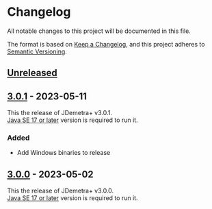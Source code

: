 # Changelog

All notable changes to this project will be documented in this file.

The format is based on [Keep a Changelog](https://keepachangelog.com/en/1.0.0/), and this project adheres
to [Semantic Versioning](https://semver.org/spec/v2.0.0.html).

## [Unreleased]

## [3.0.1] - 2023-05-11

This the release of JDemetra+ v3.0.1.  
[Java SE 17 or later](https://adoptium.net/) version is required to run it.

### Added

- Add Windows binaries to release

## [3.0.0] - 2023-05-02

This the release of JDemetra+ v3.0.0.  
[Java SE 17 or later](https://adoptium.net/) version is required to run it.

[Unreleased]: https://github.com/jdemetra/jd3-main/compare/v3.0.1...HEAD
[3.0.1]: https://github.com/jdemetra/jd3-main/compare/v3.0.0...v3.0.1
[3.0.0]: https://github.com/jdemetra/jd3-main/releases/tag/v3.0.0
